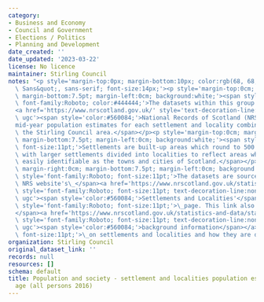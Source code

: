 ```yaml
---
category:
- Business and Economy
- Council and Government
- Elections / Politics
- Planning and Development
date_created: ''
date_updated: '2023-03-22'
license: No licence
maintainer: Stirling Council
notes: "<p style='margin-top:0px; margin-bottom:10px; color:rgb(68, 68, 68); font-family:&quot;Open\
  \ Sans&quot;, sans-serif; font-size:14px;'><p style='margin-top:0cm; margin-right:0cm;\
  \ margin-bottom:7.5pt; margin-left:0cm; background:white;'><span style='font-size:11.0pt;\
  \ font-family:Roboto; color:#444444;'>The datasets within this group contain the\_\
  <a href='https://www.nrscotland.gov.uk/' style='text-decoration-line:none;' rel='nofollow\
  \ ugc'><span style='color:#560084;'>National Records of Scotland (NRS)</span></a>\_\
  mid-year population estimates for each settlement and locality combination within\
  \ the Stirling Council area.</span></p><p style='margin-top:0cm; margin-right:0cm;\
  \ margin-bottom:7.5pt; margin-left:0cm; background:white;'><span style='font-family:Roboto;\
  \ font-size:11pt;'>Settlements are built-up areas which round to 500 people or more,\
  \ with larger settlements divided into localities to reflect areas which are more\
  \ easily identifiable as the towns and cities of Scotland.</span></p><p style='margin-top:0cm;\
  \ margin-right:0cm; margin-bottom:7.5pt; margin-left:0cm; background:white;'><span\
  \ style='font-family:Roboto; font-size:11pt;'>The datasets are sourced from the\
  \ NRS website's\_</span><a href='https://www.nrscotland.gov.uk/statistics-and-data/statistics/statistics-by-theme/population/population-estimates/settlements-and-localities'\
  \ style='font-family:Roboto; font-size:11pt; text-decoration-line:none;' rel='nofollow\
  \ ugc'><span style='color:#560084;'>Settlements and Localities'</span></a><span\
  \ style='font-family:Roboto; font-size:11pt;'>\_page. This link also provides access\_\
  </span><a href='https://www.nrscotland.gov.uk/statistics-and-data/statistics/statistics-by-theme/population/population-estimates/special-area-population-estimates/settlements-and-localities/background-information'\
  \ style='font-family:Roboto; font-size:11pt; text-decoration-line:none;' rel='nofollow\
  \ ugc'><span style='color:#560084;'>background information</span></a><span style='font-family:Roboto;\
  \ font-size:11pt;'>\_on settlements and localities and how they are determined.</span></p></p>"
organization: Stirling Council
original_dataset_link: ''
records: null
resources: []
schema: default
title: Population and society - settlement and localities population estimates by
  age (all persons 2016)
---
```

